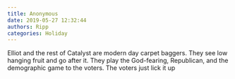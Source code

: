 ```yaml
---
title: Anonymous
date: 2019-05-27 12:32:44
authors: Ripp
categories: Holiday
---
```


 Elliot and the rest of Catalyst are modern day carpet baggers.    They see low hanging fruit and go after it.   They play the God-fearing, Republican, and the demographic game to the voters.   The voters just lick it up